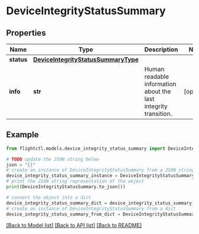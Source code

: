 # DeviceIntegrityStatusSummary


## Properties

Name | Type | Description | Notes
------------ | ------------- | ------------- | -------------
**status** | [**DeviceIntegrityStatusSummaryType**](DeviceIntegrityStatusSummaryType.md) |  | 
**info** | **str** | Human readable information about the last integrity transition. | [optional] 

## Example

```python
from flightctl.models.device_integrity_status_summary import DeviceIntegrityStatusSummary

# TODO update the JSON string below
json = "{}"
# create an instance of DeviceIntegrityStatusSummary from a JSON string
device_integrity_status_summary_instance = DeviceIntegrityStatusSummary.from_json(json)
# print the JSON string representation of the object
print(DeviceIntegrityStatusSummary.to_json())

# convert the object into a dict
device_integrity_status_summary_dict = device_integrity_status_summary_instance.to_dict()
# create an instance of DeviceIntegrityStatusSummary from a dict
device_integrity_status_summary_from_dict = DeviceIntegrityStatusSummary.from_dict(device_integrity_status_summary_dict)
```
[[Back to Model list]](../README.md#documentation-for-models) [[Back to API list]](../README.md#documentation-for-api-endpoints) [[Back to README]](../README.md)



